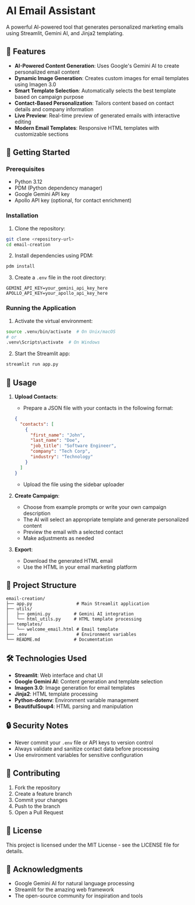 # AI Email Assistant

A powerful AI-powered tool that generates personalized marketing emails using Streamlit, Gemini AI, and Jinja2 templating.

## 🌟 Features

- **AI-Powered Content Generation**: Uses Google's Gemini AI to create personalized email content
- **Dynamic Image Generation**: Creates custom images for email templates using Imagen 3.0
- **Smart Template Selection**: Automatically selects the best template based on campaign purpose
- **Contact-Based Personalization**: Tailors content based on contact details and company information
- **Live Preview**: Real-time preview of generated emails with interactive editing
- **Modern Email Templates**: Responsive HTML templates with customizable sections

## 🚀 Getting Started

### Prerequisites

- Python 3.12
- PDM (Python dependency manager)
- Google Gemini API key
- Apollo API key (optional, for contact enrichment)

### Installation

1. Clone the repository:

```bash
git clone <repository-url>
cd email-creation
```

2. Install dependencies using PDM:

```bash
pdm install
```

3. Create a `.env` file in the root directory:

```env
GEMINI_API_KEY=your_gemini_api_key_here
APOLLO_API_KEY=your_apollo_api_key_here
```

### Running the Application

1. Activate the virtual environment:

```bash
source .venv/bin/activate  # On Unix/macOS
# or
.venv\Scripts\activate  # On Windows
```

2. Start the Streamlit app:

```bash
streamlit run app.py
```

## 📝 Usage

1. **Upload Contacts**:

   - Prepare a JSON file with your contacts in the following format:

   ```json
   {
     "contacts": [
       {
         "first_name": "John",
         "last_name": "Doe",
         "job_title": "Software Engineer",
         "company": "Tech Corp",
         "industry": "Technology"
       }
     ]
   }
   ```

   - Upload the file using the sidebar uploader

2. **Create Campaign**:

   - Choose from example prompts or write your own campaign description
   - The AI will select an appropriate template and generate personalized content
   - Preview the email with a selected contact
   - Make adjustments as needed

3. **Export**:
   - Download the generated HTML email
   - Use the HTML in your email marketing platform

## 📁 Project Structure

```
email-creation/
├── app.py                 # Main Streamlit application
├── utils/
│   ├── gemini.py         # Gemini AI integration
│   └── html_utils.py     # HTML template processing
├── templates/
│   └── welcome_email.html # Email template
├── .env                   # Environment variables
└── README.md             # Documentation
```

## 🛠️ Technologies Used

- **Streamlit**: Web interface and chat UI
- **Google Gemini AI**: Content generation and template selection
- **Imagen 3.0**: Image generation for email templates
- **Jinja2**: HTML template processing
- **Python-dotenv**: Environment variable management
- **BeautifulSoup4**: HTML parsing and manipulation

## 🔒 Security Notes

- Never commit your `.env` file or API keys to version control
- Always validate and sanitize contact data before processing
- Use environment variables for sensitive configuration

## 🤝 Contributing

1. Fork the repository
2. Create a feature branch
3. Commit your changes
4. Push to the branch
5. Open a Pull Request

## 📄 License

This project is licensed under the MIT License - see the LICENSE file for details.

## 🙏 Acknowledgments

- Google Gemini AI for natural language processing
- Streamlit for the amazing web framework
- The open-source community for inspiration and tools
